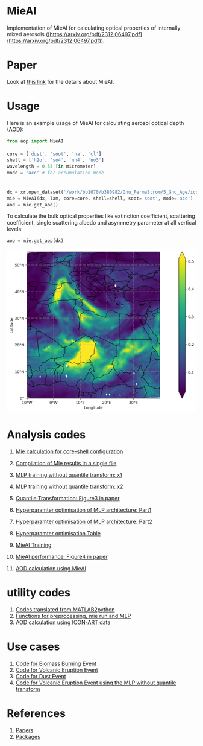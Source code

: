 # MieAI

Implementation of MieAI for calculating optical properties of internally mixed aerosols ([https://arxiv.org/pdf/2312.06497.pdf](https://arxiv.org/pdf/2312.06497.pdf)).

# Paper

Look at [this link](https://arxiv.org/pdf/2312.06497.pdf) for the details about MieAI.

# Usage

Here is an example usage of MieAI for calculating aerosol optical depth (AOD):
```python
from aop import MieAI

core = ['dust', 'soot', 'na', 'cl']
shell = ['h2o', 'so4', 'nh4', 'no3']
wavelength = 0.55 [in micrometer]
mode = 'acc' # for accumulation mode


dx = xr.open_dataset('/work/bb1070/b380982/Gnu_PermaStrom/5_Gnu_Age/icon-art-aging-aero_DOM01_ML_0012.nc')
mie = MieAI(dx, lam, core=core, shell=shell, soot='soot', mode='acc')
aod = mie.get_aod()
```

To calculate the bulk optical properties like extinction coefficient, scattering coefficient, single scattering albedo and asymmetry parameter at all vertical levels:

```python
aop = mie.get_aop(dx)
```
![AOD](./figs/aod.jpg)

# Analysis codes

1. [Mie calculation for core-shell configuration](Mie_calculation.ipynb)
2. [Compilation of Mie results in a single file](read_mie_data_10m.ipynb)
3. [MLP training without quantile transform: x1](mlp_training_double_x1_10m.ipynb)
4. [MLP training without quantile transform: x2](mlp_training_double_x2_10m.ipynb)

5. [Quantile Transformation: Figure3 in paper](quantile_transform.ipynb)

6. [Hyperparamter optimisation of MLP architecture: Part1](mlp_hyper1.ipynb)
7. [Hyperparamter optimisation of MLP architecture: Part2](mlp_hyper2.ipynb)
8. [Hyperparamter optimisation Table](read_hyper.ipynb)

9. [MieAI Training](MieAI_training.ipynb)
10. [MieAI performance: Figure4 in paper](MieAI_performance.ipynb)
11. [AOD calculation using MieAI](AOD.ipynb)

# utility codes

1. [Codes translated from MATLAB2python](mei.py)
2. [Functions for preprocessing, mie run and MLP](mie_icon_art.py)
3. [AOD calculation using ICON-ART data](aop.py)


# Use cases
1. [Code for Biomass Burning Event](wildfire.ipynb)
2. [Code for Volcanic Eruption Event](volcano.ipynb)
3. [Code for Dust Event](dust.ipynb)
4. [Code for Volcanic Eruption Event using the MLP without quantile transform](volcano_old.ipynb)


# References

1. [Papers](paper.md)
2. [Packages](software.md)


